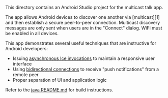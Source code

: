 This directory contains an Android Studio project for the multicast talk
app.

The app allows Android devices to discover one another via [multicast][1] and
then establish a secure peer-to-peer connection. Multicast discovery
messages are only sent when users are in the "Connect" dialog. WiFi must
be enabled in all devices.

This app demonstrates several useful techniques that are instructive for
Android developers:

 * Issuing [asynchronous Ice invocations][2] to maintain a responsive user
   interface
 * Using [bidirectional connections][3] to receive "push notifications" from
   a remote peer
 * Proper separation of UI and application logic

Refer to the [java README.md](../../README.md) for build instructions.

[2]: https://doc.zeroc.com/ice/3.7/client-side-features/datagram-invocations
[2]: https://doc.zeroc.com/ice/3.7/language-mappings/java-mapping/client-side-slice-to-java-mapping/asynchronous-method-invocation-ami-in-java
[3]: https://doc.zeroc.com/ice/3.7/client-server-features/connection-management/bidirectional-connections
